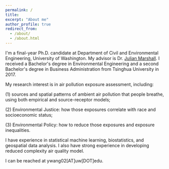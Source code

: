 ```yaml
---
permalink: /
title: 
excerpt: "About me"
author_profile: true
redirect_from: 
  - /about/
  - /about.html
---
```


I'm a final-year Ph.D. candidate at Department of Civil and Environmental Engineering, University of Washington. My advisor is Dr. [Julian Marshall](https://depts.washington.edu/airqual/). I received a Bachelor's degree in Environmental Engineering and a second Bachelor's degree in Business Administration from Tsinghua University in 2017. 

My research interest is in air pollution exposure assessment, including: 

(1) sources and spatial patterns of ambient air pollution that people breathe, using both empirical and source-receptor models; 

(2) Environmental Justice: how those exposures correlate with race and socioeconomic status; 

(3) Environmental Policy: how to reduce those exposures and exposure inequalities. 

I have experience in statistical machine learning, biostatistics, and geospatial data analysis. I also have strong experience in developing reduced complexity air quality model.


I can be reached at ywang02[AT]uw[DOT]edu.

